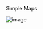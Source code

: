 Simple Maps

![image](https://user-images.githubusercontent.com/56486124/162638305-0728c2c2-3aa3-4096-a688-34140116ba19.png)
